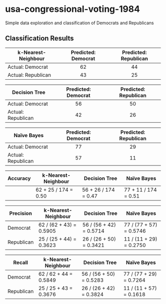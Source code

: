# usa-congressional-voting-1984
Simple data exploration and classification of Democrats and Republicans

## Classification Results
| k-Nearest-Neighbour | Predicted: Democrat | Predicted: Republican |
| ----------------------- |:-------------------:| :--------------------:|
| Actual: Democrat        | 62                  | 44                    |
| Actual: Republican      | 43                  | 25                    |

| Decision Tree       | Predicted: Democrat | Predicted: Republican |
| ----------------------- |:-------------------:| :--------------------:|
| Actual: Democrat        | 56                  | 50                    |
| Actual: Republican      | 42                  | 26                    |

| Naïve Bayes         | Predicted: Democrat | Predicted: Republican |
| ----------------------- |:-------------------:| :--------------------:|
| Actual: Democrat        | 77                  | 29                    |
| Actual: Republican      | 57                  | 11                    |


| Accuracy  | k-Nearest-Neighbour     | Decision Tree           | Naïve Bayes             |
| --------------| ----------------------- | ----------------------- | ----------------------- |
|               | 62 + 25 / 174 = 0.50    | 56 + 26 / 174 = 0.47    | 77 + 11 / 174 = 0.51    |

| Precision | k-Nearest-Neighbour     | Decision Tree           | Naïve Bayes             |
| --------------| ----------------------- | ----------------------- | ----------------------- |
| Democrat      | 62 / (62 + 43) = 0.5905 | 56 / (56 + 42) = 0.5714 | 77 / (77 + 57) = 0.5746 |
| Republican    | 25 / (25 + 44) = 0.3623 | 26 / (26 + 50) = 0.3421 | 11 / (11 + 29) = 0.2750 |
		
| Recall    | k-Nearest-Neighbour     | Decision Tree           | Naïve Bayes             |
| --------------| ----------------------- | ----------------------- | ----------------------- |
| Democrat      | 62 / 62 + 44 = 0.5849   | 56 / (56 + 50) = 0.5283 | 77 / (77 + 29) = 0.7264 |
| Republican    | 25 / 25 + 43 = 0.3676   | 26 / (26 + 42) = 0.3824 | 11 / (11 + 57) = 0.1618 |